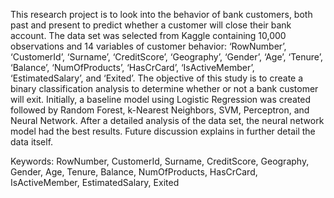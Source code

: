 
This research project is to look into the behavior of bank customers, both past and present to predict whether a customer will close their bank account. The data set was selected from Kaggle containing 10,000 observations and 14 variables of customer behavior: ‘RowNumber’, ‘CustomerId’, ‘Surname’, ‘CreditScore’, ‘Geography’, ‘Gender’, ‘Age’, ‘Tenure’, ‘Balance’, ‘NumOfProducts’, ‘HasCrCard’,  ‘IsActiveMember’, ‘EstimatedSalary’, and ‘Exited’. The objective of this study is to create a binary classification analysis to determine whether or not a bank customer will exit. Initially, a baseline model using Logistic Regression was created followed by Random Forest, k-Nearest Neighbors, SVM, Perceptron, and Neural Network. After a detailed analysis of the data set, the neural network model had the best results. Future discussion explains in further detail the data itself.

Keywords: RowNumber, CustomerId, Surname, CreditScore, Geography, Gender, Age, Tenure, Balance, NumOfProducts, HasCrCard, IsActiveMember, EstimatedSalary, Exited
